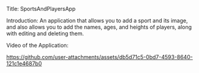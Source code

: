 Title: SportsAndPlayersApp

Introduction: An application that allows you to add a sport and its image, and also allows you to add the names, ages, and heights of players, along with editing and deleting them.

Video of the Application:


https://github.com/user-attachments/assets/db5d71c5-0bd7-4593-8640-121c1e4687b0

